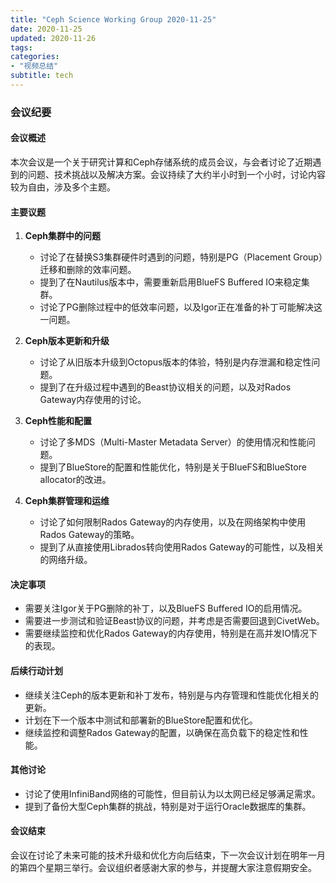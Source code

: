 ```yaml
---
title: "Ceph Science Working Group 2020-11-25"
date: 2020-11-25
updated: 2020-11-26
tags:
categories:
- "视频总结"
subtitle: tech
---
```



### 会议纪要

#### 会议概述
本次会议是一个关于研究计算和Ceph存储系统的成员会议，与会者讨论了近期遇到的问题、技术挑战以及解决方案。会议持续了大约半小时到一个小时，讨论内容较为自由，涉及多个主题。

#### 主要议题
1. **Ceph集群中的问题**
   - 讨论了在替换S3集群硬件时遇到的问题，特别是PG（Placement Group）迁移和删除的效率问题。
   - 提到了在Nautilus版本中，需要重新启用BlueFS Buffered IO来稳定集群。
   - 讨论了PG删除过程中的低效率问题，以及Igor正在准备的补丁可能解决这一问题。

2. **Ceph版本更新和升级**
   - 讨论了从旧版本升级到Octopus版本的体验，特别是内存泄漏和稳定性问题。
   - 提到了在升级过程中遇到的Beast协议相关的问题，以及对Rados Gateway内存使用的讨论。

3. **Ceph性能和配置**
   - 讨论了多MDS（Multi-Master Metadata Server）的使用情况和性能问题。
   - 提到了BlueStore的配置和性能优化，特别是关于BlueFS和BlueStore allocator的改进。

4. **Ceph集群管理和运维**
   - 讨论了如何限制Rados Gateway的内存使用，以及在网络架构中使用Rados Gateway的策略。
   - 提到了从直接使用Librados转向使用Rados Gateway的可能性，以及相关的网络升级。

#### 决定事项
- 需要关注Igor关于PG删除的补丁，以及BlueFS Buffered IO的启用情况。
- 需要进一步测试和验证Beast协议的问题，并考虑是否需要回退到CivetWeb。
- 需要继续监控和优化Rados Gateway的内存使用，特别是在高并发IO情况下的表现。

#### 后续行动计划
- 继续关注Ceph的版本更新和补丁发布，特别是与内存管理和性能优化相关的更新。
- 计划在下一个版本中测试和部署新的BlueStore配置和优化。
- 继续监控和调整Rados Gateway的配置，以确保在高负载下的稳定性和性能。

#### 其他讨论
- 讨论了使用InfiniBand网络的可能性，但目前认为以太网已经足够满足需求。
- 提到了备份大型Ceph集群的挑战，特别是对于运行Oracle数据库的集群。

#### 会议结束
会议在讨论了未来可能的技术升级和优化方向后结束，下一次会议计划在明年一月的第四个星期三举行。会议组织者感谢大家的参与，并提醒大家注意假期安全。